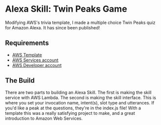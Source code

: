 # Alexa Skill: Twin Peaks Game
Modifying AWS's trivia template, I made a multiple choice Twin Peaks quiz for Amazon Alexa. It has since been published!

## Requirements
* [AWS Template](https://github.com/alexa/skill-sample-nodejs-trivia)
* [AWS Services account](https://console.aws.amazon.com/)
* [AWS Developer account](https://developer.amazon.com/)

## The Build
There are two parts to building an Alexa Skill. The first is making the skill service with AWS Lambda. The second is making the skill interface. This is where you set your invocation name, intent(s), slot type and utterances. If you'd like a peak at the questions, they're in the index.js file! With a template this was a really satisfying project to make, and a great introduction to Amazon Web Services.
